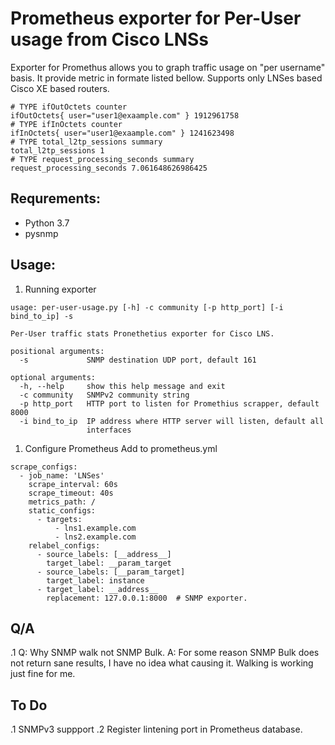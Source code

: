 # Prometheus exporter for Per-User usage from Cisco LNSs

Exporter for Promethus allows you to graph traffic usage on "per username" basis.  It provide metric in formate listed bellow.  Supports only LNSes based Cisco XE based routers. 

```
# TYPE ifOutOctets counter
ifOutOctets{ user="user1@exaample.com" } 1912961758
# TYPE ifInOctets counter
ifInOctets{ user="user1@exaample.com" } 1241623498
# TYPE total_l2tp_sessions summary
total_l2tp_sessions 1
# TYPE request_processing_seconds summary
request_processing_seconds 7.061648626986425
```
## Requrements:
* Python 3.7
* pysnmp

## Usage:
1. Running exporter
```
usage: per-user-usage.py [-h] -c community [-p http_port] [-i bind_to_ip] -s

Per-User traffic stats Pronethetius exporter for Cisco LNS.

positional arguments:
  -s             SNMP destination UDP port, default 161

optional arguments:
  -h, --help     show this help message and exit
  -c community   SNMPv2 community string
  -p http_port   HTTP port to listen for Promethius scrapper, default 8000
  -i bind_to_ip  IP address where HTTP server will listen, default all
                 interfaces
```
1. Configure Prometheus
Add to prometheus.yml
```
scrape_configs:
  - job_name: 'LNSes'
    scrape_interval: 60s
    scrape_timeout: 40s
    metrics_path: /
    static_configs:
      - targets:
          - lns1.example.com
          - lns2.example.com
    relabel_configs:
      - source_labels: [__address__]
        target_label: __param_target
      - source_labels: [__param_target]
        target_label: instance
      - target_label: __address__
        replacement: 127.0.0.1:8000  # SNMP exporter.
```

## Q/A
.1  Q: Why SNMP walk not SNMP Bulk.
    A: For some reason SNMP Bulk does not return sane results, I have no idea what causing it. Walking is working just fine for me.

## To Do
.1 SNMPv3 suppport
.2 Register lintening port in Prometheus database.
